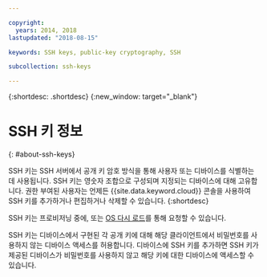 ```yaml
---

copyright:
  years: 2014, 2018
lastupdated: "2018-08-15"

keywords: SSH keys, public-key cryptography, SSH

subcollection: ssh-keys

---
```


{:shortdesc: .shortdesc}
{:new_window: target="_blank"}

# SSH 키 정보
{: #about-ssh-keys}

SSH 키는 SSH 서버에서 공개 키 암호 방식을 통해 사용자 또는 디바이스를 식별하는 데 사용됩니다. SSH 키는 영숫자 조합으로 구성되며 지정되는 디바이스에 대해 고유합니다. 권한 부여된 사용자는 언제든 {{site.data.keyword.cloud}} 콘솔을 사용하여 SSH 키를 추가하거나 편집하거나 삭제할 수 있습니다.
{:shortdesc}

SSH 키는 프로비저닝 중에, 또는 [OS 다시 로드](/docs/software?topic=software-reloading-the-os#reloading-the-os)를 통해 요청할 수 있습니다.

SSH 키는 디바이스에서 구현된 각 공개 키에 대해 해당 클라이언트에서 비밀번호를 사용하지 않는 디바이스 액세스를 허용합니다. 디바이스에 SSH 키를 추가하면 SSH 키가 제공된 디바이스가 비밀번호를 사용하지 않고 해당 키에 대한 디바이스에 액세스할 수 있습니다.
